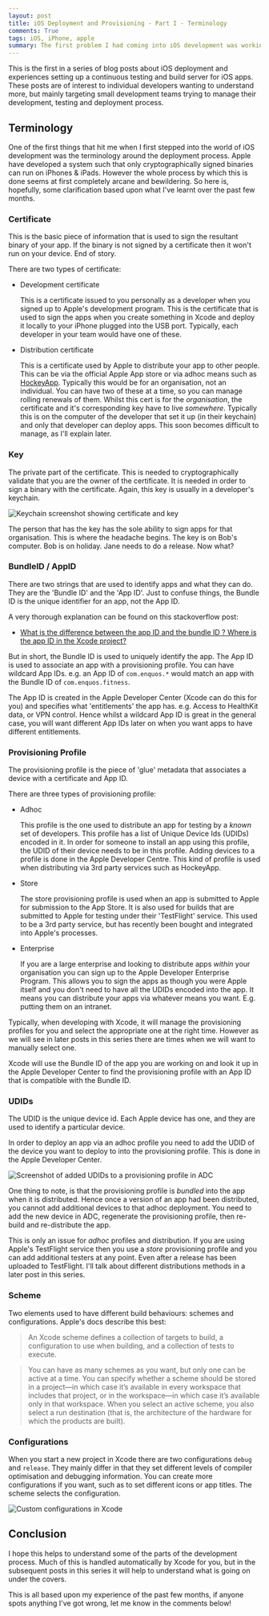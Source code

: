 ```yaml
---
layout: post
title: iOS Deployment and Provisioning - Part I - Terminology
comments: True
tags: iOS, iPhone, apple
summary: The first problem I had coming into iOS development was working out how all the parts related - certs, profiles, keys, schemes, etc
---
```


<p class="message">
  This is the first in a series of blog posts about iOS deployment and experiences setting up a continuous testing and build server for iOS apps. These posts are of interest to individual developers wanting to understand more, but mainly targeting small development teams trying to manage their development, testing and deployment process.
</p>

## Terminology

One of the first things that hit me when I first stepped into the world of iOS development was the terminology around the deployment process. Apple have developed a system such that only cryptographically signed binaries can run on iPhones & iPads. However the whole process by which this is done seems at first completely arcane and bewildering. So here is, hopefully, some clarification based upon what I've learnt over the past few months.

### Certificate
This is the basic piece of information that is used to sign the resultant binary of your app. If the binary is not signed by a certificate then it won't run on your device. End of story. 

There are two types of certificate:

- Development certificate

    This is a certificate issued to you personally as a developer when you signed up to Apple's development program. This is the certificate that is used to sign the apps when you create something in Xcode and deploy it locally to your iPhone plugged into the USB port. Typically, each developer in your team would have one of these.

- Distribution certificate

    This is a certificate used by Apple to distribute your app to other people. This can be via the official Apple App store or via adhoc means such as [HockeyApp](http://hockeyapp.net/). Typically this would be for an organisation, not an individual. You can have two of these at a time, so you can manage rolling renewals of them. Whilst this cert is for the *organisation*, the certificate and it's corresponding key have to live *somewhere*. Typically this is on the computer of the developer that set it up (in their keychain) and only that developer can deploy apps. This soon becomes difficult to manage, as I'll explain later.

### Key

The private part of the certificate. This is needed to cryptographically validate that you are the owner of the certificate. It is needed in order to sign a binary with the certificate. Again, this key is usually in a developer's keychain. 

![Keychain screenshot showing certificate and key](/public/keychain-screenshot.png)

The person that has the key has the sole ability to sign apps for that organisation. This is where the headache begins. The key is on Bob's computer. Bob is on holiday. Jane needs to do a release. Now what?

### BundleID / AppID

There are two strings that are used to identify apps and what they can do. They are the 'Bundle ID' and the 'App ID'. Just to confuse things, the Bundle ID is the unique identifier for an app, not the App ID.

A very thorough explanation can be found on this stackoverflow post:

- [What is the difference between the app ID and the bundle ID ? Where is the app ID in the Xcode project?](http://stackoverflow.com/questions/4271884/what-is-the-difference-between-the-app-id-and-the-bundle-id-where-is-the-app-i#answer-20557213)

But in short, the Bundle ID is used to uniquely identify the app. The App ID is used to associate an app with a provisioning profile. You can have wildcard App IDs. e.g. an App ID of `com.enquos.*` would match an app with the Bundle ID of `com.enquos.fitness`.

The App ID is created in the Apple Developer Center (Xcode can do this for you) and specifies what 'entitlements' the app has. e.g. Access to HealthKit data, or VPN control. Hence whilst a wildcard App ID is great in the general case, you will want different App IDs later on when you want apps to have different entitlements.

### Provisioning Profile

The provisioning profile is the piece of 'glue' metadata that associates a device with a certificate and App ID.

There are three types of provisioning profile:

- Adhoc

    This profile is the one used to distribute an app for testing by a *known* set of developers. This profile has a list of Unique Device Ids (UDIDs) encoded in it. In order for someone to install an app using this profile, the UDID of their device needs to be in this profile. Adding devices to a profile is done in the Apple Developer Centre. This kind of profile is used when distributing via 3rd party services such as HockeyApp.

- Store

    The store provisioning profile is used when an app is submitted to Apple for submission to the App Store. It is also used for builds that are submitted to Apple for testing under their 'TestFlight' service. This used to be a 3rd party service, but has recently been bought and integrated into Apple's processes.

- Enterprise

    If you are a large enterprise and looking to distribute apps *within* your organisation you can sign up to the Apple Developer Enterprise Program. This allows you to sign the apps as though you were Apple itself and you don't need to have all the UDIDs encoded into the app. It means you can distribute your apps via whatever means you want. E.g. putting them on an intranet.

Typically, when developing with Xcode, it will manage the provisioning profiles for you and select the appropriate one at the right time. However as we will see in later posts in this series there are times when we will want to manually select one.

Xcode will use the Bundle ID of the app you are working on and look it up in the Apple Developer Center to find the provisioning profile with an App ID that is compatible with the Bundle ID.

### UDIDs

The UDID is the unique device id. Each Apple device has one, and they are used to identify a particular device. 

In order to deploy an app via an adhoc profile you need to add the UDID of the device you want to deploy to into the provisioning profile. This is done in the Apple Developer Center. 

![Screenshot of added UDIDs to a provisioning profile in ADC](/public/adc_udid_add_screenshot.png)

One thing to note, is that the provisioning profile is *bundled* into the app when it is distributed. Hence once a version of an app had been distributed, you cannot add additional devices to that adhoc deployment. You need to add the new device in ADC, regenerate the provisioning profile, then re-build and re-distribute the app.

This is only an issue for *adhoc* profiles and distribution. If you are using Apple's TestFlight service then you use a *store* provisioning profile and you can add additional testers at any point. Even after a release has been uploaded to TestFlight. I'll talk about different distributions methods in a later post in this series.

### Scheme

Two elements used to have different build behaviours: schemes and configurations. Apple's docs describe this best:

> An Xcode scheme defines a collection of targets to build, a configuration to use when building, and a collection of tests to execute.

> You can have as many schemes as you want, but only one can be active at a time. You can specify whether a scheme should be stored in a project—in which case it’s available in every workspace that includes that project, or in the workspace—in which case it’s available only in that workspace. When you select an active scheme, you also select a run destination (that is, the architecture of the hardware for which the products are built).

### Configurations

When you start a new project in Xcode there are two configurations `debug` and `release`. They mainly differ in that they set different levels of compiler optimisation and debugging  information. You can create more configurations if you want, such as to set different icons or app titles. The scheme selects the configuration.

![Custom configurations in Xcode](https://developer.apple.com/library/ios/recipes/xcode_help-project_editor/Art/project_editor-build_configurations_2x.png)

## Conclusion

I hope this helps to understand some of the parts of the development process. Much of this is handled automatically by Xcode for you, but in the subsequent posts in this series it will help to understand what is going on under the covers.

This is all based upon my experience of the past few months, if anyone spots anything I've got wrong, let me know in the comments below!

